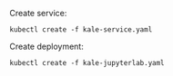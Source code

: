Create service:

```
kubectl create -f kale-service.yaml
```

Create deployment:

```
kubectl create -f kale-jupyterlab.yaml
```
